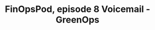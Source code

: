 ---
title: FinOpsPod, episode 8 Voicemail - GreenOps
description: FinOpsPod checks their voicemail and receives a question on GreenOps from Prabha Palanivelu. Mark Butcher swoops in and provides a quick answer and pitches you to join the FinOps Foundation Sustainability Working Group. 
date-added: June 2022
type: Podcast
source: FinOps Foundation
label: 
cloud-provider: 
  - Multi-Cloud
link: https://open.spotify.com/episode/0VuLBYWN1Fr8cU6ROcxUJn
permalink: /resources/not-here/
listing: true
---